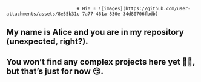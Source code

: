                               # Hi! ✌ ![images](https://github.com/user-attachments/assets/8e55b31c-7a77-461a-830e-34d80706fbdb)
## My name is Alice and you are in my repository (unexpected, right?).
## You won’t find any complex projects here yet 🤷‍♀️, but that’s just for now 😏.

<!--
**NeMaliavka/NeMaliavka** is a ✨ _special_ ✨ repository because its `README.md` (this file) appears on your GitHub profile.


